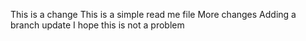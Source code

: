 This is a change
This is a simple read me file
More changes
Adding a branch update
I hope this is not a problem